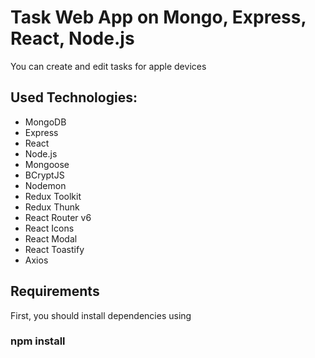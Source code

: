 # Task Web App on Mongo, Express, React, Node.js

You can create and edit tasks for apple devices

## Used Technologies:

- MongoDB
- Express
- React
- Node.js
- Mongoose
- BCryptJS
- Nodemon
- Redux Toolkit
- Redux Thunk
- React Router v6
- React Icons
- React Modal
- React Toastify
- Axios

## Requirements

First, you should install dependencies using

### npm install
